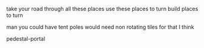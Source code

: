 take your road through all these places
use these places to turn
build places to turn

man you could have tent poles
would need non rotating tiles for that I think

pedestal-portal


